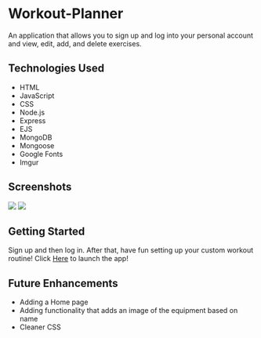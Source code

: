 # Workout-Planner
An application that allows you to sign up and log into your personal account and view, edit, add, and delete exercises.

## Technologies Used
- HTML
- JavaScript
- CSS
- Node.js
- Express
- EJS
- MongoDB
- Mongoose
- Google Fonts
- Imgur

## Screenshots

![](https://i.imgur.com/RPPIBeQ.png)
![](https://i.imgur.com/ThgtgZ5.png)

## Getting Started
Sign up and then log in. After that, have fun setting up your custom workout routine! 
Click [Here](https://workout-planner-project-2.herokuapp.com/workouts) to launch the app!

## Future Enhancements
- Adding a Home page
- Adding functionality that adds an image of the equipment based on name
- Cleaner CSS
